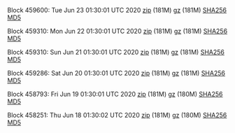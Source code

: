 Block 459600: Tue Jun 23 01:30:01 UTC 2020 [zip](https://files.01coin.io/mainnet/2020-06-23/bootstrap.dat.zip) (181M) [gz](https://files.01coin.io/mainnet/2020-06-23/bootstrap.dat.tar.gz) (181M) [SHA256](https://files.01coin.io/mainnet/2020-06-23/sha256.txt) [MD5](https://files.01coin.io/mainnet/2020-06-23/md5.txt)

Block 459310: Mon Jun 22 01:30:01 UTC 2020 [zip](https://files.01coin.io/mainnet/2020-06-22/bootstrap.dat.zip) (181M) [gz](https://files.01coin.io/mainnet/2020-06-22/bootstrap.dat.tar.gz) (181M) [SHA256](https://files.01coin.io/mainnet/2020-06-22/sha256.txt) [MD5](https://files.01coin.io/mainnet/2020-06-22/md5.txt)

Block 459310: Sun Jun 21 01:30:01 UTC 2020 [zip](https://files.01coin.io/mainnet/2020-06-21/bootstrap.dat.zip) (181M) [gz](https://files.01coin.io/mainnet/2020-06-21/bootstrap.dat.tar.gz) (181M) [SHA256](https://files.01coin.io/mainnet/2020-06-21/sha256.txt) [MD5](https://files.01coin.io/mainnet/2020-06-21/md5.txt)

Block 459286: Sat Jun 20 01:30:01 UTC 2020 [zip](https://files.01coin.io/mainnet/2020-06-20/bootstrap.dat.zip) (181M) [gz](https://files.01coin.io/mainnet/2020-06-20/bootstrap.dat.tar.gz) (181M) [SHA256](https://files.01coin.io/mainnet/2020-06-20/sha256.txt) [MD5](https://files.01coin.io/mainnet/2020-06-20/md5.txt)

Block 458793: Fri Jun 19 01:30:01 UTC 2020 [zip](https://files.01coin.io/mainnet/2020-06-19/bootstrap.dat.zip) (181M) [gz](https://files.01coin.io/mainnet/2020-06-19/bootstrap.dat.tar.gz) (180M) [SHA256](https://files.01coin.io/mainnet/2020-06-19/sha256.txt) [MD5](https://files.01coin.io/mainnet/2020-06-19/md5.txt)

Block 458251: Thu Jun 18 01:30:02 UTC 2020 [zip](https://files.01coin.io/mainnet/2020-06-18/bootstrap.dat.zip) (181M) [gz](https://files.01coin.io/mainnet/2020-06-18/bootstrap.dat.tar.gz) (180M) [SHA256](https://files.01coin.io/mainnet/2020-06-18/sha256.txt) [MD5](https://files.01coin.io/mainnet/2020-06-18/md5.txt)
